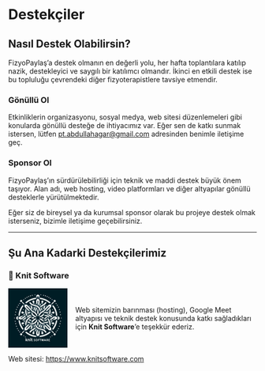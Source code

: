 # Destekçiler

## Nasıl Destek Olabilirsin?

FizyoPaylaş’a destek olmanın en değerli yolu, her hafta toplantılara katılıp nazik, destekleyici ve saygılı bir katılımcı olmandır. İkinci en etkili destek ise bu topluluğu çevrendeki diğer fizyoterapistlere tavsiye etmendir.

### Gönüllü Ol

Etkinliklerin organizasyonu, sosyal medya, web sitesi düzenlemeleri gibi konularda gönüllü desteğe de ihtiyacımız var. Eğer sen de katkı sunmak istersen, lütfen [pt.abdullahagar@gmail.com](mailto:pt.abdullahagar@gmail.com) adresinden benimle iletişime geç.

### Sponsor Ol

FizyoPaylaş’ın sürdürülebilirliği için teknik ve maddi destek büyük önem taşıyor. Alan adı, web hosting, video platformları ve diğer altyapılar gönüllü desteklerle yürütülmektedir.

Eğer siz de bireysel ya da kurumsal sponsor olarak bu projeye destek olmak isterseniz, bizimle iletişime geçebilirsiniz.

---

## Şu Ana Kadarki Destekçilerimiz

### 🧶 Knit Software

<div style="display: flex; align-items: center; gap: 16px;">
  <img src="./knit.jpg" alt="Knit Software Logo" width="120"/>
  <p>
    Web sitemizin barınması (hosting), Google Meet altyapısı ve teknik destek konusunda katkı sağladıkları için <strong>Knit Software</strong>’e teşekkür ederiz.
  </p>
</div>
<p>Web sitesi: <a href="https://www.knitsoftware.com" target="_blank">https://www.knitsoftware.com</a></p>
